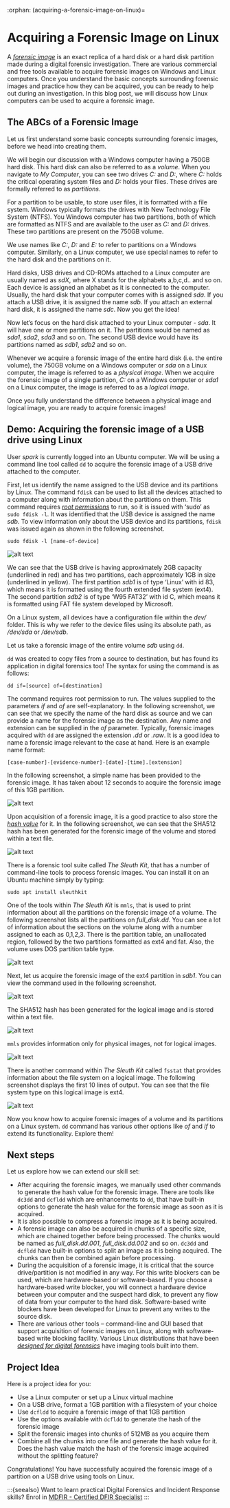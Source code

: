 :orphan:
(acquiring-a-forensic-image-on-linux)=
# Acquiring a Forensic Image on Linux
 
A *[forensic image](get-the-evidence-you-need-with-forensic-images)* is an exact replica of a hard disk or a hard disk partition made during a digital forensic investigation. There are various commercial and free tools available to acquire forensic images on Windows and Linux computers. Once you understand the basic concepts surrounding forensic images and practice how they can be acquired, you can be ready to help out during an investigation. In this blog post, we will discuss how Linux computers can be used to acquire a forensic image.

## The ABCs of a Forensic Image

Let us first understand some basic concepts surrounding forensic images, before we head into creating them.

We will begin our discussion with a Windows computer having a 750GB hard disk. This hard disk can also be referred to as a *volume*. When you navigate to *My Computer*, you can see two drives *C:* and *D:*, where *C:* holds the critical operating system files and *D:* holds your files. These drives are formally referred to as *partitions*. 

For a partition to be usable, to store user files, it is formatted with a file system. Windows typically formats the drives with New Technology File System (NTFS). You Windows computer has two partitions, both of which are formatted as NTFS and are available to the user as *C:* and *D:* drives. These two partitions are present on the 750GB volume.

We use names like *C:*, *D:* and *E:* to refer to partitions on a Windows computer. Similarly, on a Linux computer, we use special names to refer to the hard disk and the partitions on it. 

Hard disks, USB drives and CD-ROMs attached to a Linux computer are usually named as *sdX*, where X stands for the alphabets a,b,c,d.. and so on. Each device is assigned an alphabet as it is connected to the computer. Usually, the hard disk that your computer comes with is assigned *sda*. If you attach a USB drive, it is assigned the name *sdb*. If you attach an external hard disk, it is assigned the name *sdc*. Now you get the idea!

Now let’s focus on the hard disk attached to your Linux computer - *sda*. It will have one or more partitions on it. The partitions would be named as *sda1*, *sda2*, *sda3* and so on. The second USB device would have its partitions named as *sdb1*, *sdb2* and so on.

Whenever we acquire a forensic image of the entire hard disk (i.e. the entire volume), the 750GB volume on a Windows computer or *sda* on a Linux computer, the image is referred to as a *physical image*. When we acquire the forensic image of a single partition, *C:* on a Windows computer or *sda1* on a Linux computer, the image is referred to as a *logical image*.

Once you fully understand the difference between a physical image and logical image, you are ready to acquire forensic images!  

## Demo: Acquiring the forensic image of a USB drive using Linux

User *spark* is currently logged into an Ubuntu computer. We will be using a command line tool called `dd` to acquire the forensic image of a USB drive attached to the computer. 

First, let us identify the name assigned to the USB device and its partitions by Linux. The command `fdisk` can be used to list all the devices attached to a computer along with information about the partitions on them. This command requires *[root permissions](root-login-vs-sudo)* to run, so it is issued with ‘sudo’ as `sudo fdisk -l`. It was identified that the USB device is assigned the name *sdb*. To view information only about the USB device and its partitions, `fdisk` was issued again as shown in the following screenshot.

`sudo fdisk -l [name-of-device]`

![alt text](images/dd-1.png)

We can see that the USB drive is having approximately 2GB capacity (underlined in red) and has two partitions, each approximately 1GB in size (underlined in yellow). The first partition *sdb1* is of type ‘Linux’ with id 83, which means it is formatted using the fourth extended file system (ext4). The second partition *sdb2* is of type ‘W95 FAT32’ with id C, which means it is formatted using FAT file system developed by Microsoft.

On a Linux system, all devices have a configuration file within the *dev/* folder. This is why we refer to the device files using its absolute path, as */dev/sda* or */dev/sdb*.

Let us take a forensic image of the entire volume *sdb* using `dd`.

`dd` was created to copy files from a source to destination, but has found its application in digital forensics too! The syntax for using the command is as follows:

`dd if=[source] of=[destination]`

The command requires root permission to run. The values supplied to the parameters *if* and *of* are self-explanatory. In the following screenshot, we can see that we specify the name of the hard disk as source and we can provide a name for the forensic image as the destination. Any name and extension can be supplied in the *of* parameter. Typically, forensic images acquired with `dd` are assigned the extension *.dd* or *.raw*. It is a good idea to name a forensic image relevant to the case at hand. Here is an example name format:

`[case-number]-[evidence-number]-[date]-[time].[extension]`

In the following screenshot, a simple name has been provided to the forensic image. It has taken about 12 seconds to acquire the forensic image of this 1GB partition.

![alt text](images/dd-2.png)

Upon acquisition of a forensic image, it is a good practice to also store the *[hash value](digital-forensics-hashing-for-data-integrity)* for it.  In the following screenshot, we can see that the SHA512 hash has been generated for the forensic image of the volume and stored within a text file.

![alt text](images/dd-3.png)

There is a forensic tool suite called *The Sleuth Kit*, that has a number of command-line tools to process forensic images. You can install it on an Ubuntu machine simply by typing:

`sudo apt install sleuthkit`

One of the tools within *The Sleuth Kit* is `mmls`, that is used to print information about all the partitions on the forensic image of a volume. The following screenshot lists all the partitions on *full_disk.dd*. You can see a lot of information about the sections on the volume along with a number assigned to each as 0,1,2,3. There is the partition table, an unallocated region, followed by the two partitions formatted as ext4 and fat. Also, the volume uses DOS partition table type.

![alt text](images/dd-4.png)

Next, let us acquire the forensic image of the ext4 partition in *sdb1*. You can view the command used in the following screenshot.

![alt text](images/dd-5.png)

The SHA512 hash has been generated for the logical image and is stored within a text file.

![alt text](images/dd-6.png)

`mmls` provides information only for physical images, not for logical images.

![alt text](images/dd-7.png)

There is another command within *The Sleuth Kit* called `fsstat` that provides information about the file system on a logical image. The following screenshot displays the first 10 lines of output. You can see that the file system type on this logical image is ext4.

![alt text](images/dd-8.png)

Now you know how to acquire forensic images of a volume and its partitions on a Linux system. `dd` command has various other options like *of* and *if* to extend its functionality. Explore them!

## Next steps

Let us explore how we can extend our skill set:

- After acquiring the forensic images, we manually used other commands to generate the hash value for the forensic image. There are tools like `dc3dd` and `dcfldd` which are enhancements to `dd`, that have built-in options to generate the hash value for the forensic image as soon as it is acquired.
- It is also possible to compress a forensic image as it is being acquired.
- A forensic image can also be acquired in chunks of a specific size, which are chained together before being processed. The chunks would be named as *full_disk.dd.001*, *full_disk.dd.002* and so on. `dc3dd` and `dcfldd` have built-in options to split an image as it is being acquired. The chunks can then be combined again before processing.
- During the acquisition of a forensic image, it is critical that the source drive/partition is not modified in any way. For this write blockers can be used, which are hardware-based or software-based. If you choose a hardware-based write blocker, you will connect a hardware device between your computer and the suspect hard disk, to prevent any flow of data from your computer to the hard disk. Software-based write blockers have been developed for Linux to prevent any writes to the source disk.
- There are various other tools – command-line and GUI based that support acquisition of forensic images on Linux, along with software-based write blocking facility. Various Linux distributions that have been *[designed for digital forensics](installing-software-on-linux-distributions-with-package-managers)* have imaging tools built into them.

## Project Idea

Here is a project idea for you:

- Use a Linux computer or set up a Linux virtual machine
- On a USB drive, format a 1GB partition with a filesystem of your choice
- Use `dcfldd` to acquire a forensic image of that 1GB partition
- Use the options available with `dcfldd` to generate the hash of the forensic image
- Split the forensic images into chunks of 512MB as you acquire them
- Combine all the chunks into one file and generate the hash value for it. Does the hash value match the hash of the forensic image acquired without the splitting feature?

Congratulations! You have successfully acquired the forensic image of a partition on a USB drive using tools on Linux.

:::{seealso}
Want to learn practical Digital Forensics and Incident Response skills? Enrol in [MDFIR - Certified DFIR Specialist](https://www.mosse-institute.com/certifications/mdfir-certified-dfir-specialist.html)
:::